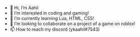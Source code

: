 - 👋 Hi, I’m Aahil
- 👀 I’m interested in coding and gaming!
- 🌱 I’m currently learning Lua, HTML, CSS!
- 💞️ I’m looking to collaborate on a project of a game on roblox!
- 📫 How to reach my discord (ykaahil#7543)

<!---
--->
